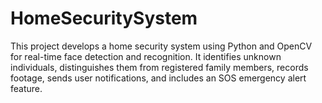 # HomeSecuritySystem
This project develops a home security system using Python and OpenCV for real-time face detection and recognition. It identifies unknown individuals, distinguishes them from registered family members, records footage, sends user notifications, and includes an SOS emergency alert feature. 
